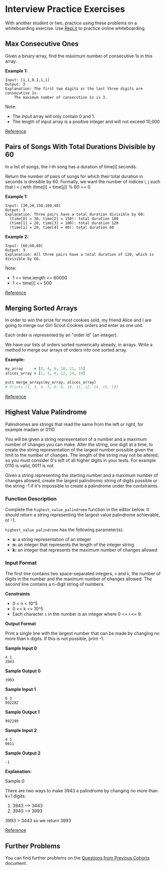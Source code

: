 # Interview Practice Exercises

With another student or two, practice using these problems on a whiteboarding exercise.  Use [Repl.it](https://repl.it) to practice online whiteboarding.

##  Max Consecutive Ones

Given a binary array, find the maximum number of consecutive 1s in this array.

**Example 1:**

```
Input: [1,1,0,1,1,1]
Output: 3
Explanation: The first two digits or the last three digits are consecutive 1s.
    The maximum number of consecutive 1s is 3.
```
Note:

- The input array will only contain 0 and 1.
- The length of input array is a positive integer and will not exceed 10,000

[Reference](https://leetcode.com/problems/max-consecutive-ones/)

## Pairs of Songs With Total Durations Divisible by 60

In a list of songs, the i-th song has a duration of time[i] seconds. 

Return the number of pairs of songs for which their total duration in seconds is divisible by 60.  Formally, we want the number of indices i, j such that i < j with (time[i] + time[j]) % 60 == 0.

**Example 1:**

```
Input: [30,20,150,100,40]
Output: 3
Explanation: Three pairs have a total duration divisible by 60:
  (time[0] = 30, time[2] = 150): total duration 180
  (time[1] = 20, time[3] = 100): total duration 120
  (time[1] = 20, time[4] = 40): total duration 60
```

**Example 2:**

```
Input: [60,60,60]
Output: 3
Explanation: All three pairs have a total duration of 120, which is divisible by 60.
```

Note:

- 1 <= time.length <= 60000
- 1 <= time[i] <= 500

[Reference](https://leetcode.com/problems/pairs-of-songs-with-total-durations-divisible-by-60/)

## Merging Sorted Arrays

In order to win the prize for most cookies sold, my friend Alice and I are going to merge our Girl Scout Cookies orders and enter as one unit.

Each order is represented by an "order id" (an integer).

We have our lists of orders sorted numerically already, in arrays. Write a method to merge our arrays of orders into one sorted array.

**Example:**

```ruby
my_array     = [3, 4, 6, 10, 11, 15]
alices_array = [1, 5, 8, 12, 14, 19]

puts merge_arrays(my_array, alices_array)
# Prints [1, 3, 4, 5, 6, 8, 10, 11, 12, 14, 15, 19]
```

[Reference](https://www.interviewcake.com/question/ruby/merge-sorted-arrays?course=fc1&section=array-and-string-manipulation)

## Highest Value Palindrome

Palindromes are strings that read the same from the left or right, for example madam or 0110.

You will be given a string representation of a number and a maximum number of changes you can make. Alter the string, one digit at a time, to create the string representation of the largest number possible given the limit to the number of changes. The length of the string may not be altered, so you must consider 0's left of all higher digits in your tests. For example 0110 is valid, 0011 is not.

Given a string representing the starting number and a maximum number of changes allowed, create the largest palindromic string of digits possible or the string -1 if it's impossible to create a palindrome under the contstraints.

### Function Description

Complete the `highest_value_palindrome` function in the editor below. It should return a string representing the largest value palindrome achievable, or -1.

`highest_value_palindrome` has the following parameter(s):

- **s:** a string representation of an integer
- **n:** an integer that represents the length of the integer string
- **k:** an integer that represents the maximum number of changes allowed

### Input Format

The first line contains two space-separated integers, `n` and `k`, the number of digits in the number and the maximum number of changes allowed.
The second line contains a n-digit string of numbers.

**Constraints**

- 0 < n < 10^5
- 0 <= k <= 10^5
- Each character `i` in the number is an integer where 0 <= i <= 9.


**Output Format**

Print a single line with the largest number that can be made by changing no more than `k` digits. If this is not possible, print -1.

**Sample Input 0**

```
4 1
3943
```

**Sample Output 0**

```
3993
```

**Sample Input 1**

```
6 3
092282
```

**Sample Output 1**

```
992299
```

**Sample Input 2**

```
4 1
0011
```

**Sample Output 2**

```
-1
```

**Explanation:**

Sample 0

There are two ways to make 3943 a palindrome by changing no more than k=1 digits:

1. 3943 --> 3443
1. 3943 --> 3993

3993 > 3443 so we return 3993

[Reference](https://www.hackerrank.com/challenges/richie-rich/problem)

## Further Problems

You can find further problems on the [Questions from Previous Cohorts](https://docs.google.com/spreadsheets/d/1fEDgUvF3e7VVVzlkrV2X6_5nqFA7_34B7FdWsZUDxZc/edit#gid=677105308) document.